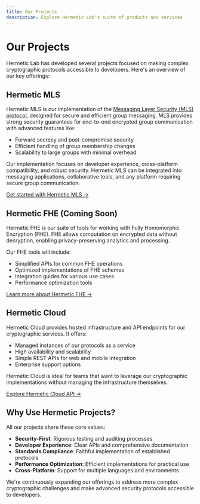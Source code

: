 ```yaml
---
title: Our Projects
description: Explore Hermetic Lab's suite of products and services
---
```


# Our Projects

Hermetic Lab has developed several projects focused on making complex cryptographic protocols accessible to developers. Here's an overview of our key offerings:

## Hermetic MLS

Hermetic MLS is our implementation of the [Messaging Layer Security (MLS) protocol](https://messaginglayersecurity.rocks/), designed for secure and efficient group messaging. MLS provides strong security guarantees for end-to-end encrypted group communication with advanced features like:

- Forward secrecy and post-compromise security
- Efficient handling of group membership changes
- Scalability to large groups with minimal overhead

Our implementation focuses on developer experience, cross-platform compatibility, and robust security. Hermetic MLS can be integrated into messaging applications, collaborative tools, and any platform requiring secure group communication.

[Get started with Hermetic MLS →](/hermetic-mls/installing/)

## Hermetic FHE (Coming Soon)

Hermetic FHE is our suite of tools for working with Fully Homomorphic Encryption (FHE). FHE allows computation on encrypted data without decryption, enabling privacy-preserving analytics and processing.

Our FHE tools will include:

- Simplified APIs for common FHE operations
- Optimized implementations of FHE schemes
- Integration guides for various use cases
- Performance optimization tools

[Learn more about Hermetic FHE →](/hermetic-fhe/coming-soon/)

## Hermetic Cloud

Hermetic Cloud provides hosted infrastructure and API endpoints for our cryptographic services. It offers:

- Managed instances of our protocols as a service
- High availability and scalability
- Simple REST APIs for web and mobile integration
- Enterprise support options

Hermetic Cloud is ideal for teams that want to leverage our cryptographic implementations without managing the infrastructure themselves.

[Explore Hermetic Cloud API →](/hermetic-cloud/openapi/)

## Why Use Hermetic Projects?

All our projects share these core values:

- **Security-First**: Rigorous testing and auditing processes
- **Developer Experience**: Clear APIs and comprehensive documentation
- **Standards Compliance**: Faithful implementation of established protocols
- **Performance Optimization**: Efficient implementations for practical use
- **Cross-Platform**: Support for multiple languages and environments

We're continuously expanding our offerings to address more complex cryptographic challenges and make advanced security protocols accessible to developers. 